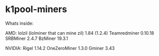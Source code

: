 # k1pool-miners
 
Whats inside:

AMD:
lolzil  (lolminer that can mine zil) 1.84 (1.2.4)
Teamredminer 0.10.18
SRBMiner 2.4.7
BzMiner 19.3.1

NVIDIA:
Rigel 1.14.2
OneZeroMiner 1.3.0
Gminer 3.43
